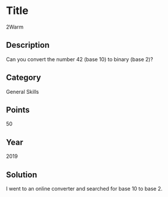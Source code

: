 # Title
2Warm

## Description
Can you convert the number 42 (base 10) to binary (base 2)? 

## Category
General Skills

## Points
50

## Year
2019

## Solution
I went to an online converter and searched for base 10 to base 2.
